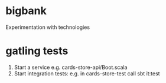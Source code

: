 # bigbank
Experimentation with technologies

# gatling tests
1. Start a service e.g. cards-store-api/Boot.scala
2. Start integration tests: e.g. in cards-store-test call sbt it:test